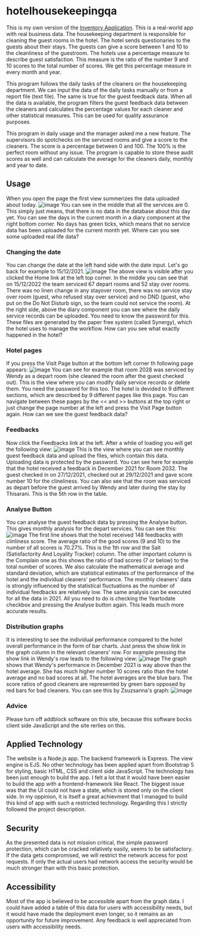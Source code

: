 # hotelhousekeepingqa

This is my own version of the
[Inventory Application](https://www.theodinproject.com/lessons/nodejs-inventory-application).
This is a real-world app with real business data. The housekeeping department is
responsible for cleaning the guest rooms in the hotel. The hotel sends
questionaries to the guests about their stays. The guests can give a score
between 1 and 10 to the cleanliness of the guestroom. The hotels use a
percentage measure to describe guest satisfaction. This measure is the ratio of
the number 9 and 10 scores to the total number of scores. We get this percentage
measure in every month and year.

This program follows the daily tasks of the cleaners on the housekeeping
department. We can input the data of the daily tasks manually or from a report
file (text file). The same is true for the guest feedback data. When all the
data is available, the program filters the guest feedback data between the
cleaners and calculates the percentage values for each cleaner and other
statistical measures. This can be used for quality assurance purposes.

This program in daily usage and the manager asked me a new feature. The
supervisors do spotchecks on the serviced rooms and give a score to the
cleaners. The score is a percentage between 0 and 100. The 100% is the perfect
room without any issue. The program is capable to store these audit scores as
well and can calculate the average for the cleaners daily, monthly and year to
date.

## Usage

When you open the page the first view summerizes the data uploaded about today.
![image](https://user-images.githubusercontent.com/60119137/201473977-70d4bd85-3260-4cb5-bcc9-865202517c0e.png)
You can see in the middle that all the services are 0. This simply just means, that there is no data in the database
about this day yet. You can see the days in the current month in a diary component at the right bottom corner.
No days has green ticks, which means that no service data has been uploaded for the current month yet. Where can you see
some uploaded real life data?

### Changing the date

You can change the date at the left hand side with the date input. Let's go back for example to 15/12/2021.
![image](https://user-images.githubusercontent.com/60119137/201474375-ebbbb77b-357d-407b-99ad-7f0eafbf553f.png)
The above view is visible after you clicked the Home link at the left top corner. In the middle you can see
that on 15/12/2022 the team serviced 67 depart rooms and 52 stay over rooms. There was no linen change in any
stayover room, there was no service stay over room (guest, who refused stay over service) and no DND (guest,
who put on the Do Not Disturb sign, so the team could not service the room). At the right side, above the diary
component you can see where the daily service records can be uploaded. You need to know the password for this.
These files are generated by the paper free system (called Synergy), which the hotel uses to manage the workflow.
How can you see what exactly happened in the hotel?

### Hotel pages

If you press the Visit Page button at the bottom left corner th following page appears:
![image](https://user-images.githubusercontent.com/60119137/201475814-04983da0-e6b0-4c9a-b10f-9d39da68a9a3.png)
You can see for example that room 2028 was serviced by Wendy as a depart room (she cleaned the room after
the guest checked out). This is the view where you can modify daily service records or delete them. You need the
password for this too. The hotel is devided to 9 different sections, which are described by 9 different pages like
this page. You can navigate between these pages by the << and >> buttons at the top right or just change the page
number at the left and press the Visit Page button again. How can we see the guest feedback data?

### Feedbacks

Now click the Feedbacks link at the left. After a while of loading you will get the following view:
![image](https://user-images.githubusercontent.com/60119137/201476798-b88092cc-9244-490b-a2cc-f5b2597ff119.png)
This is the view where you can see monthly guest feedback data and upload the files, which contain this data.
Uploading data is protected by the password. You can see here for example that the hotel received a feedback in
December 2021 for Room 2032. The guest checked in on 27/12/2021, checked out at 29/12/2021 and gave score number 10
for the clineliness. You can also see that the room was serviced as depart before the guest arrived by Wendy and
later during the stay by Thisarani. This is the 5th row in the table.

### Analyse Button

You can analyse the guest feedback data by pressing the Analyse button. This gives monthly analysis for the depart
services. You can see this:
![image](https://user-images.githubusercontent.com/60119137/201477385-5d62d9b2-74a1-4b63-86ba-718d9e4ba2a2.png)
The first line shows that the hotel received 148 feedbacks with clinliness score. The average ratio of the good
scores (9 and 10) to the number of all scores is 70.27%. This is the 1th row and the Salt (Satisfactority And Loyality Tracker)
column. The other important column is the Complain one as this shows the ratio of bad scores (7 or below) to the total number
of scores. We also calculate the mathematical average and standard deviation, which are statistical estimates of the performance
of the hotel and the individual cleaners' performance. The monthly cleaners' data is strongly influenced by the statistical
fluctuations as the number of individual feedbacks are relatively low. The same analysis can be executed for all the data in 2021.
All you need to do is checking the Yeartodate checkbox and pressing the Analyse button again. This leads much more accurate results.

### Distribution graphs

It is interesting to see the individual performance compared to the hotel overall performance in the form of bar charts. Just
press the show link in the graph column in the relevant cleaners' row. For example pressing the show link in Wendy's row leads to
the following view:
![image](https://user-images.githubusercontent.com/60119137/201478336-b8ca0898-2d34-460f-bc43-9662e6e224a2.png)
The graph shows that Wendy's performance in December 2021 is way above than the hotel average. She has much higher number 10 scores
ratio than the hotel average and no bad scores at all. The hotel averages are the blue bars. The score ratios of good cleaners are
represented by green bars opposed by red bars for bad cleaners. You can see this by Zsuzsanna's graph:
![image](https://user-images.githubusercontent.com/60119137/201478705-93019e5a-fd3f-42b9-8c38-b50f5030eb9a.png)

### Advice

Please turn off addblock software on this site, because this software bocks client side JavaScript and the site rerlies on this.

## Applied Technology

The website is a Node.js app. The backend framework is Express. The view engine is EJS. No other technology has been applied apart from
Bootstrap 5 for styling, basic HTML, CSS and client side JavaScript. The technology has been just enough to build the app. I felt a lot
that it would have been easier to build the app with a frontend-framework like React. The biggest issue was that the UI could not have a
state, which is stored only on the client side. In my oppinion, it is itself a great achievment that I managed to build this kind of app
with such a restricted technology. Regarding this I strictly followed the project description.

## Security

As the presented data is not mission critical, the simple password protection, which can be cracked relatively easily, seems to be satisfactory.
If the data gets compromised, we will restrict the network access for post requests. If only the actual users had network access the security
would be much stronger than with this basic protection.

## Accessibility

Most of the app is believed to be accessible apart from the graph data. I could have added a table of this data for users with accessibility needs,
but it would have made the deployment even longer, so it remains as an opportunity for future improvement. Any feedback is well appreciated from
users with accessibility needs.
